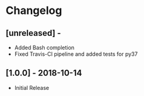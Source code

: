 # Changelog

## [unreleased] -

* Added Bash completion
* Fixed Travis-CI pipeline and added tests for py37


## [1.0.0] - 2018-10-14

* Initial Release
